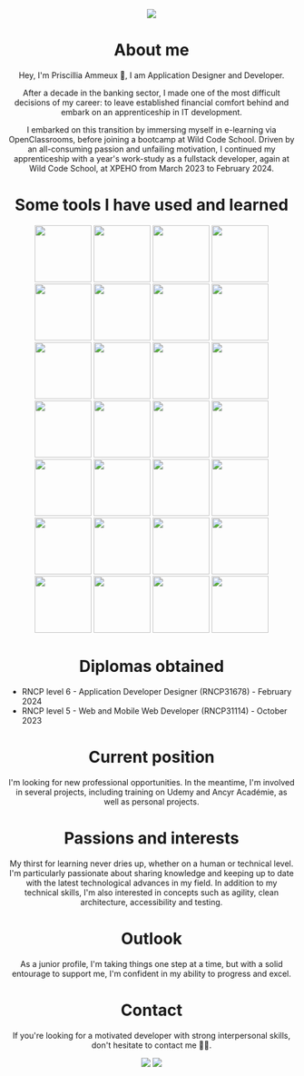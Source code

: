 <p align="center"><img src="![WhatsApp Image 2024-06-02 at 19 54 18_e0635e3a](https://github.com/PriscilliaAmmeux/priscillia.ammeux/assets/96787811/31885ada-c499-4bc7-b970-6bc211b8a17c)
"/></p>


<h1 align="center">About me</h1>
<p align="center">Hey, I'm Priscillia Ammeux 🐞,  I am Application Designer and Developer.</p>

<p align="center">After a decade in the banking sector, I made one of the most difficult decisions of my career: to leave established financial comfort behind and embark on an apprenticeship in IT development.</p>

<p align="center">I embarked on this transition by immersing myself in e-learning via OpenClassrooms, before joining a bootcamp at Wild Code School. Driven by an all-consuming passion and unfailing motivation, I continued my apprenticeship with a year's work-study as a fullstack developer, again at Wild Code School, at XPEHO from March 2023 to February 2024.</p>

<h1 align="center">Some tools I have used and learned</h1>

<p align="center">
          <img src="https://cdn.jsdelivr.net/gh/devicons/devicon@latest/icons/dart/dart-plain-wordmark.svg" width=100/> 
          <img src="https://cdn.jsdelivr.net/gh/devicons/devicon@latest/icons/flutter/flutter-original.svg" width=100 /> 
          <img src="https://cdn.jsdelivr.net/gh/devicons/devicon@latest/icons/javascript/javascript-original.svg" width=100/>
          <img src="https://cdn.jsdelivr.net/gh/devicons/devicon@latest/icons/typescript/typescript-original.svg" width=100 />          
          <img src="https://cdn.jsdelivr.net/gh/devicons/devicon@latest/icons/vuejs/vuejs-original-wordmark.svg" width=100 />
          <img src="https://cdn.jsdelivr.net/gh/devicons/devicon@latest/icons/react/react-original-wordmark.svg" width=100/>
          <img src="https://cdn.jsdelivr.net/gh/devicons/devicon@latest/icons/nodejs/nodejs-original-wordmark.svg" width=100/>
          <img src="https://cdn.jsdelivr.net/gh/devicons/devicon@latest/icons/express/express-original-wordmark.svg" width=100 />
          <img src="https://cdn.jsdelivr.net/gh/devicons/devicon@latest/icons/sass/sass-original.svg" width=100/>
          <img src="https://cdn.jsdelivr.net/gh/devicons/devicon@latest/icons/java/java-original-wordmark.svg" width=100/>   
          <img src="https://cdn.jsdelivr.net/gh/devicons/devicon@latest/icons/kotlin/kotlin-original-wordmark.svg" width=100 />        
          <img src="https://cdn.jsdelivr.net/gh/devicons/devicon@latest/icons/gradle/gradle-original-wordmark.svg" width=100 />         
          <img src="https://cdn.jsdelivr.net/gh/devicons/devicon@latest/icons/maven/maven-original.svg" width=100/>                  
          <img src="https://cdn.jsdelivr.net/gh/devicons/devicon@latest/icons/nginx/nginx-original.svg" width=100/>
          <img src="https://cdn.jsdelivr.net/gh/devicons/devicon@latest/icons/mysql/mysql-original-wordmark.svg" width=100/>       
          <img src="https://cdn.jsdelivr.net/gh/devicons/devicon@latest/icons/postgresql/postgresql-original.svg" width=100/>
          <img src="https://cdn.jsdelivr.net/gh/devicons/devicon@latest/icons/docker/docker-original-wordmark.svg" width=100 />
          <img src="https://cdn.jsdelivr.net/gh/devicons/devicon@latest/icons/karatelabs/karatelabs-original.svg" width=100/>          
          <img src="https://cdn.jsdelivr.net/gh/devicons/devicon@latest/icons/jest/jest-plain.svg" width=100/>
          <img src="https://cdn.jsdelivr.net/gh/devicons/devicon@latest/icons/junit/junit-plain-wordmark.svg" width=100/>     
          <img src="https://cdn.jsdelivr.net/gh/devicons/devicon@latest/icons/playwright/playwright-original.svg" width=100/>          
          <img src="https://cdn.jsdelivr.net/gh/devicons/devicon@latest/icons/prometheus/prometheus-plain-wordmark.svg" width=100/>
          <img src="https://cdn.jsdelivr.net/gh/devicons/devicon@latest/icons/sonarqube/sonarqube-original-wordmark.svg" width=100/>
          <img src="https://cdn.jsdelivr.net/gh/devicons/devicon@latest/icons/swagger/swagger-original-wordmark.svg" width=100/>
          <img src="https://cdn.jsdelivr.net/gh/devicons/devicon@latest/icons/vscode/vscode-original-wordmark.svg" width=100/>
          <img src="https://cdn.jsdelivr.net/gh/devicons/devicon@latest/icons/intellij/intellij-original.svg" width=100/>
          <img src="https://cdn.jsdelivr.net/gh/devicons/devicon@latest/icons/figma/figma-original.svg" width=100/>
          <img src="https://cdn.jsdelivr.net/gh/devicons/devicon@latest/icons/github/github-original-wordmark.svg" width=100/></p>

<h1 align="center">Diplomas obtained</h1>
<ul>
  <li>RNCP level 6 - Application Developer Designer (RNCP31678) - February 2024</li>
  <li>RNCP level 5 - Web and Mobile Web Developer (RNCP31114) - October 2023</li>
  
</ul>

<h1 align="center">Current position</h1>
<p align="center">I'm looking for new professional opportunities. In the meantime, I'm involved in several projects, including training on Udemy and Ancyr Académie, as well as personal projects.</p>

<h1 align="center">Passions and interests</h1>
<p align="center">My thirst for learning never dries up, whether on a human or technical level. I'm particularly passionate about sharing knowledge and keeping up to date with the latest technological advances in my field. In addition to my technical skills, I'm also interested in concepts such as agility, clean architecture, accessibility and testing.</p>

<h1 align="center">Outlook</h1>
<p align="center">As a junior profile, I'm taking things one step at a time, but with a solid entourage to support me, I'm confident in my ability to progress and excel.</p>

<h1 align="center">Contact</h1>
<p align="center">If you're looking for a motivated developer with strong interpersonal skills, don't hesitate to contact me 🐞😉.</p>

<p align=center>
          <a href="mailto: priscillia.ammeux.pro@gmail.com"><img src="https://img.shields.io/badge/-Email-c14438?style=flat-square&logo=Gmail&logoColor=white&link=mailto:priscillia.ammeux.pro@gmail.com"/></a>
          <a href="https://www.linkedin.com/in/priscillia-ammeux/"> <img src="https://img.shields.io/badge/-Linkedin-blue?style=flat-square&logo=Linkedin&logoColor=white&link=https://www.linkedin.com/in/priscillia-ammeux/"</a>
</p>

